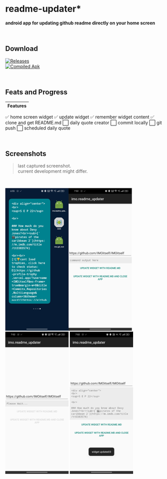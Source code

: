# readme-updater\*

**android app for updating github readme directly on your home screen**

<br>

## Download

[![Releases](https://img.shields.io/badge/Releases-coming%20soon-blue?style=for-the-badge)](https://github.com/IMOitself/readme-updater/releases)
<br>
[![Compiled Apk](https://img.shields.io/badge/compiled.apk-blue?style=for-the-badge)](https://github.com/IMOitself/readme-updater/blob/master/compiled.apk)

<br>

## Feats and Progress

| Features |
| --- |
✅ home screen widget
✅ update widget
✅ remember widget content
✅ clone and get README.md
⬜ daily quote creator
⬜ commit locally
⬜ git push
⬜ scheduled daily quote 

<br>

## Screenshots

> last captured screenshot. <br>
> current development might differ.

<br>

<img src="assets/ss1.jpg" width="200"><img src="assets/ss2.jpg" width="200">
<img src="assets/ss3.jpg" width="200">
<img src="assets/ss4.jpg" width="200">
